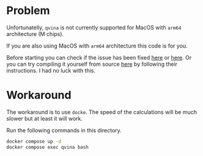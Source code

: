 # Problem

Unfortunatelly, `qvina` is not currently supported for MacOS with `arm64` architecture (M chips).

If you are also using MacOS with `arm64` architecture this code is for you.

Before starting you can check if the issue has been fixed
 [here](https://github.com/ccsb-scripps/AutoDock-Vina/issues/84) or [here](https://github.com/dmlc/dgl/issues/3915). Or you can try compiling it yourself from source [here](https://github.com/QVina/qvina) by following their instructions. I had no luck with this.

# Workaround

The workaround is to use `docke`.
The speed of the calculations will be much slower but at least it will work.

Run the following commands in this directory.

```bash
docker compose up -d
docker compose exec qvina bash
```
